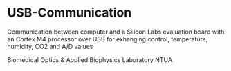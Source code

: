 # USB-Communication
Communication between computer and a Silicon Labs evaluation board with an Cortex M4 processor over USB for exhanging control, temperature, humidity, CO2 and A/D values

Biomedical Optics & Applied Biophysics Laboratory NTUA
